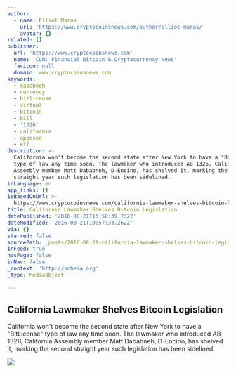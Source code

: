```yaml
---
author:
  - name: Elliot Maras
    url: 'https://www.cryptocoinsnews.com/author/elliot-maras/'
    avatar: {}
related: []
publisher:
  url: 'https://www.cryptocoinsnews.com'
  name: 'CCN: Financial Bitcoin & Cryptocurrency News'
  favicon: null
  domain: www.cryptocoinsnews.com
keywords:
  - dababneh
  - currency
  - bitlicense
  - virtual
  - bitcoin
  - bill
  - '1326'
  - california
  - opposed
  - eff
description: >-
  California won't become the second state after New York to have a "BitLicense"
  type of law any time soon. The lawmaker who introduced AB 1326, California
  Assembly member Matt Dababneh, D-Encino, has shelved it, marking the second
  straight year such legislation has been sidelined.
inLanguage: en
app_links: []
isBasedOnUrl: >-
  https://www.cryptocoinsnews.com/california-lawmaker-shelves-bitcoin-legislation/
title: California Lawmaker Shelves Bitcoin Legislation
datePublished: '2016-08-21T15:58:39.732Z'
dateModified: '2016-08-21T10:57:33.262Z'
via: {}
starred: false
sourcePath: _posts/2016-08-21-california-lawmaker-shelves-bitcoin-legislation.md
inFeed: true
hasPage: false
inNav: false
_context: 'http://schema.org'
_type: MediaObject

---
```

<article style=""><h1>California Lawmaker Shelves Bitcoin Legislation</h1><p>California won't become the second state after New York to have a "BitLicense" type of law any time soon. The lawmaker who introduced AB 1326, California Assembly member Matt Dababneh, D-Encino, has shelved it, marking the second straight year such legislation has been sidelined.</p><img src="https://www.cryptocoinsnews.com/wp-content/uploads/2016/08/California-Lawmaker-Shelves-Bitcoin-Legislation.jpg" /></article>
